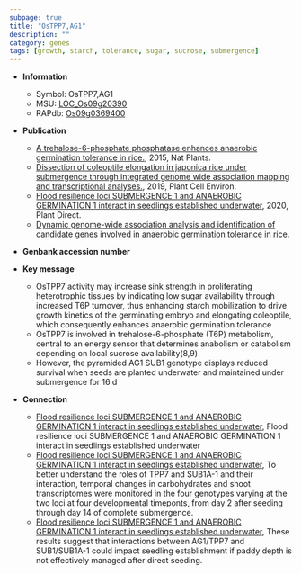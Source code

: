 ```yaml
---
subpage: true
title: "OsTPP7,AG1"
description: ""
category: genes
tags: [growth, starch, tolerance, sugar, sucrose, submergence]
---
```


* **Information**  
    + Symbol: OsTPP7,AG1  
    + MSU: [LOC_Os09g20390](http://rice.plantbiology.msu.edu/cgi-bin/ORF_infopage.cgi?orf=LOC_Os09g20390)  
    + RAPdb: [Os09g0369400](http://rapdb.dna.affrc.go.jp/viewer/gbrowse_details/irgsp1?name=Os09g0369400)  

* **Publication**  
    + [A trehalose-6-phosphate phosphatase enhances anaerobic germination tolerance in rice.](http://www.ncbi.nlm.nih.gov/pubmed?term=A+trehalose-6-phosphate+phosphatase+enhances+anaerobic+germination+tolerance+in+rice.%5BTitle%5D), 2015, Nat Plants.
    + [Dissection of coleoptile elongation in japonica rice under submergence through integrated genome wide association mapping and transcriptional analyses.](http://www.ncbi.nlm.nih.gov/pubmed?term=Dissection+of+coleoptile+elongation+in+japonica+rice+under+submergence+through+integrated+genome+wide+association+mapping+and+transcriptional+analyses.%5BTitle%5D), 2019, Plant Cell Environ.
    + [Flood resilience loci SUBMERGENCE 1 and ANAEROBIC GERMINATION 1 interact in seedlings established underwater](http://www.ncbi.nlm.nih.gov/pubmed?term=Flood+resilience+loci+SUBMERGENCE+1+and+ANAEROBIC+GERMINATION+1+interact+in+seedlings+established+underwater%5BTitle%5D), 2020, Plant Direct.
    + [Dynamic genome-wide association analysis and identification of candidate genes involved in anaerobic germination tolerance in rice](N+Y).

* **Genbank accession number**  

* **Key message**  
    + OsTPP7 activity may increase sink strength in proliferating heterotrophic tissues by indicating low sugar availability through increased T6P turnover, thus enhancing starch mobilization to drive growth kinetics of the germinating embryo and elongating coleoptile, which consequently enhances anaerobic germination tolerance
    + OsTPP7 is involved in trehalose-6-phosphate (T6P) metabolism, central to an energy sensor that determines anabolism or catabolism depending on local sucrose availability(8,9)
    + However, the pyramided AG1 SUB1 genotype displays reduced survival when seeds are planted underwater and maintained under submergence for 16 d

* **Connection**  
    + [Flood resilience loci SUBMERGENCE 1 and ANAEROBIC GERMINATION 1 interact in seedlings established underwater](http://www.ncbi.nlm.nih.gov/pubmed?term=Flood+resilience+loci+SUBMERGENCE+1+and+ANAEROBIC+GERMINATION+1+interact+in+seedlings+established+underwater%5BTitle%5D), Flood resilience loci SUBMERGENCE 1 and ANAEROBIC GERMINATION 1 interact in seedlings established underwater
    + [Flood resilience loci SUBMERGENCE 1 and ANAEROBIC GERMINATION 1 interact in seedlings established underwater](http://www.ncbi.nlm.nih.gov/pubmed?term=Flood+resilience+loci+SUBMERGENCE+1+and+ANAEROBIC+GERMINATION+1+interact+in+seedlings+established+underwater%5BTitle%5D), To better understand the roles of TPP7 and SUB1A-1 and their interaction, temporal changes in carbohydrates and shoot transcriptomes were monitored in the four genotypes varying at the two loci at four developmental timeponts, from day 2 after seeding through day 14 of complete submergence.
    + [Flood resilience loci SUBMERGENCE 1 and ANAEROBIC GERMINATION 1 interact in seedlings established underwater](http://www.ncbi.nlm.nih.gov/pubmed?term=Flood+resilience+loci+SUBMERGENCE+1+and+ANAEROBIC+GERMINATION+1+interact+in+seedlings+established+underwater%5BTitle%5D), These results suggest that interactions between AG1/TPP7 and SUB1/SUB1A-1 could impact seedling establishment if paddy depth is not effectively managed after direct seeding.



